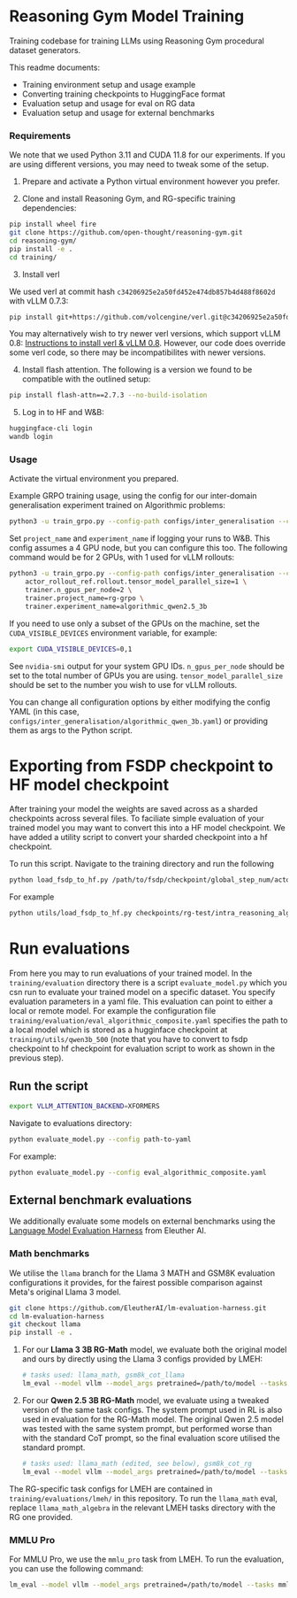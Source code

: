 # Reasoning Gym Model Training

Training codebase for training LLMs using Reasoning Gym procedural dataset generators.

This readme documents:

- Training environment setup and usage example
- Converting training checkpoints to HuggingFace format
- Evaluation setup and usage for eval on RG data
- Evaluation setup and usage for external benchmarks

### Requirements

We note that we used Python 3.11 and CUDA 11.8 for our experiments. If you are using different versions, you may need to tweak some of the setup.

1. Prepare and activate a Python virtual environment however you prefer.

2. Clone and install Reasoning Gym, and RG-specific training dependencies:

```bash
pip install wheel fire
git clone https://github.com/open-thought/reasoning-gym.git
cd reasoning-gym/
pip install -e .
cd training/
```

3. Install verl

We used verl at commit hash `c34206925e2a50fd452e474db857b4d488f8602d` with vLLM 0.7.3:
```bash
pip install git+https://github.com/volcengine/verl.git@c34206925e2a50fd452e474db857b4d488f8602d
```

You may alternatively wish to try newer verl versions, which support vLLM 0.8: [Instructions to install verl & vLLM 0.8](https://verl.readthedocs.io/en/latest/README_vllm0.8.html). However, our code does override some verl code, so there may be incompatibilites with newer versions.

4. Install flash attention. The following is a version we found to be compatible with the outlined setup:
```bash
pip install flash-attn==2.7.3 --no-build-isolation
```

5. Log in to HF and W&B:
```bash
huggingface-cli login
wandb login
```

### Usage

Activate the virtual environment you prepared.

Example GRPO training usage, using the config for our inter-domain generalisation experiment trained on Algorithmic problems:

```bash
python3 -u train_grpo.py --config-path configs/inter_generalisation --config-name algorithmic_qwen_3b
```

Set `project_name` and `experiment_name` if logging your runs to W&B. This config assumes a 4 GPU node, but you can configure this too. The following command would be for 2 GPUs, with 1 used for vLLM rollouts:

```bash
python3 -u train_grpo.py --config-path configs/inter_generalisation --config-name algorithmic_qwen_3b \
    actor_rollout_ref.rollout.tensor_model_parallel_size=1 \
    trainer.n_gpus_per_node=2 \
    trainer.project_name=rg-grpo \
    trainer.experiment_name=algorithmic_qwen2.5_3b
```

If you need to use only a subset of the GPUs on the machine, set the `CUDA_VISIBLE_DEVICES` environment variable, for example:

```bash
export CUDA_VISIBLE_DEVICES=0,1
```

See `nvidia-smi` output for your system GPU IDs. `n_gpus_per_node` should be set to the total number of GPUs you are using. `tensor_model_parallel_size` should be set to the number you wish to use for vLLM rollouts.

You can change all configuration options by either modifying the config YAML (in this case, `configs/inter_generalisation/algorithmic_qwen_3b.yaml`) or providing them as args to the Python script.


# Exporting from FSDP checkpoint to HF model checkpoint

After training your model the weights are saved across as a sharded checkpoints across several files. To faciliate simple evaluation of your trained model you may want to convert this into a HF model checkpoint. We have added a utility script to convert your sharded checkpoint into a hf checkpoint.

To run this script. Navigate to the training directory and run the following

```bash
python load_fsdp_to_hf.py /path/to/fsdp/checkpoint/global_step_num/actor /path/to/hugginface/checkpoint/global_step_num/actor/huggingface saved_model_name
```

For example

```bash
python utils/load_fsdp_to_hf.py checkpoints/rg-test/intra_reasoning_algorithmic_qwen_3b_composite/global_step_400/actor/ checkpoints/rg-test/intra_reasoning_algorithmic_qwen_3b_composite/global_step_400/actor/huggingface qwen3b
```

# Run evaluations

From here you may to run evaluations of your trained model. In the `training/evaluation` directory there is a script `evaluate_model.py` which you csn run to evaluate your trained model on a specific dataset. You specify evaluation parameters in a yaml file. This evaluation can point to either a local or remote model. For example the configuration file `training/evaluation/eval_algorithmic_composite.yaml` specifies the path to a local model which is stored as a hugginface checkpoint at `training/utils/qwen3b_500` (note that you have to convert to fsdp checkpoint to hf checkpoint for evaluation script to work as shown in the previous step).

## Run the script

```bash
export VLLM_ATTENTION_BACKEND=XFORMERS
```

Navigate to evaluations directory:

```bash
python evaluate_model.py --config path-to-yaml
```

For example:

```bash
python evaluate_model.py --config eval_algorithmic_composite.yaml
```

## External benchmark evaluations

We additionally evaluate some models on external benchmarks using the [Language Model Evaluation Harness](https://github.com/EleutherAI/lm-evaluation-harness) from Eleuther AI.


### Math benchmarks

We utilise the `llama` branch for the Llama 3 MATH and GSM8K evaluation configurations it provides, for the fairest possible comparison against Meta's original Llama 3 model.

```bash
git clone https://github.com/EleutherAI/lm-evaluation-harness.git
cd lm-evaluation-harness
git checkout llama
pip install -e .
```

1. For our **Llama 3 3B RG-Math** model, we evaluate both the original model and ours by directly using the Llama 3 configs provided by LMEH:
    ```bash
    # tasks used: llama_math, gsm8k_cot_llama
    lm_eval --model vllm --model_args pretrained=/path/to/model --tasks llama_math --batch_size auto --output_path results/ --apply_chat_template --fewshot_as_multiturn
    ```

2. For our **Qwen 2.5 3B RG-Math** model, we evaluate using a tweaked version of the same task configs. The system prompt used in RL is also used in evaluation for the RG-Math model. The original Qwen 2.5 model was tested with the same system prompt, but performed worse than with the standard CoT prompt, so the final evaluation score utilised the standard prompt.
    ```bash
    # tasks used: llama_math (edited, see below), gsm8k_cot_rg
    lm_eval --model vllm --model_args pretrained=/path/to/model --tasks llama_math --batch_size auto --output_path results/ --apply_chat_template
    ```

The RG-specific task configs for LMEH are contained in `training/evaluations/lmeh/` in this repository. To run the `llama_math` eval, replace `llama_math_algebra` in the relevant LMEH tasks directory with the RG one provided.

### MMLU Pro

For MMLU Pro, we use the `mmlu_pro` task from LMEH. To run the evaluation, you can use the following command:

```bash
lm_eval --model vllm --model_args pretrained=/path/to/model --tasks mmlu_pro --batch_size auto --output_path results/ --apply_chat_template --fewshot_as_multiturn
```

